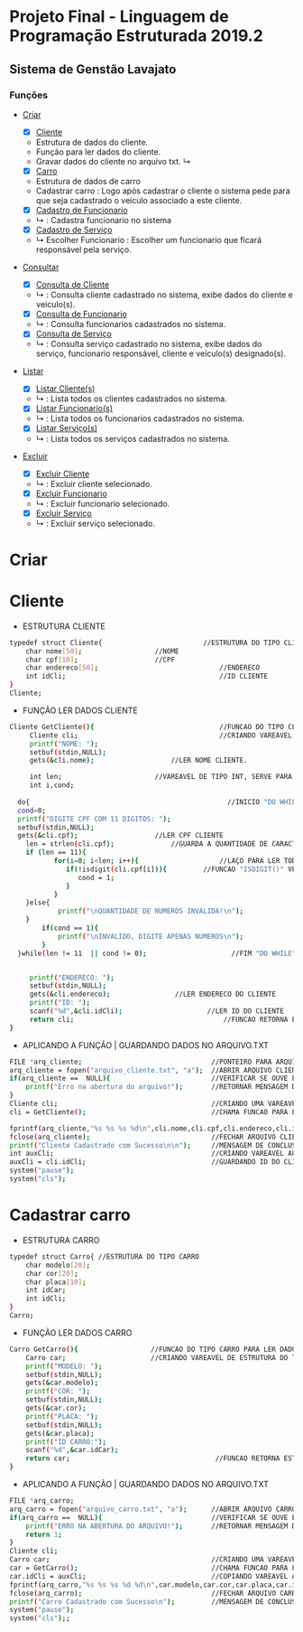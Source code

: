 # Projeto Final - Linguagem de Programação Estruturada 2019.2
## Sistema de Genstão Lavajato
### Funções 

<!--ts-->
   * [Criar](#Criar)
      - [x] [Cliente](#Cliente)
      - Estrutura de dados do cliente.
      - Função para ler dados do cliente.
      - Gravar dados do cliente no arquivo txt.
      ↳
      
      - [x] [Carro](#Carro)
      - Estrutura de dados de carro
      - Cadastrar carro
      : Logo após cadastrar o cliente o sistema pede para que seja cadastrado o veículo associado a este cliente.
  
      - [x] [Cadastro de Funcionario](#funcionario)
      - ↳ 
      : Cadastra funcionario no sistema
      
      - [x] [Cadastro de Serviço](#serviço)
      - ↳ Escolher Funcionario
      : Escolher um funcionario que ficará responsável pela serviço.
      
   * [Consultar](#Consultar)
      - [x] [Consulta de Cliente](#consultar-cliente)
      - ↳ 
      : Consulta cliente cadastrado no sistema, exibe dados do cliente e veiculo(s).
      
      - [x] [Consulta de Funcionario](#consultar-funcionario)
      - ↳ 
      : Consulta funcionarios cadastrados no sistema.
      
      - [x] [Consulta de Serviço](#consultar-serviço)
      - ↳ 
      : Consulta serviço cadastrado no sistema, exibe dados do serviço, funcionario responsável, cliente e veículo(s) designado(s). 
       
   * [Listar](#Listar)
      - [x] [Listar Cliente(s)](#listar-cliente)
      - ↳ 
      : Lista todos os clientes cadastrados no sistema.
      
      - [x] [Listar Funcionario(s)](#listar-funcionario)
      - ↳ 
      : Lista todos os funcionarios cadastrados no sistema.
      
      - [x] [Listar Serviço(s)](#listar-serviço)
      - ↳ 
      : Lista todos os serviços cadastrados no sistema.
      
   * [Excluir](#Excluir)
      - [x] [Excluir Cliente](#excluir-cliente)
      - ↳ 
      : Excluir cliente selecionado.
      
      - [x] [Excluir Funcionario](#excluir-funcionario)
      - ↳ 
      : Excluir funcionario selecionado.
      
      - [x] [Excluir Serviço](#excluir-serviço)
      - ↳ 
      : Excluir serviço selecionado.
<!--te-->
##


# Criar
Cliente
===========
- ESTRUTURA CLIENTE
```bash
typedef struct Cliente{                 	    //ESTRUTURA DO TIPO CLIENTE
    char nome[50];				    //NOME
    char cpf[10];				    //CPF
    char endereco[50];                              //ENDERECO
    int idCli;                                      //ID CLIENTE
}
Cliente;

```

- FUNÇÃO LER DADOS CLIENTE
```bash
Cliente GetCliente(){                               //FUNCAO DO TIPO CLIENTE PARA LER DADOS DO CLIENTES
     Cliente cli;                                   //CRIANDO VAREAVEL DE ESTRUTURA DO TIPO CLIENTE.
     printf("NOME: ");
     setbuf(stdin,NULL);
     gets(&cli.nome);				    //LER NOME CLIENTE.

     int len;					    //VAREAVEL DE TIPO INT, SERVE PARA GUARDA A QUANTIDADE DE CARACTERES DIGITADO EM LER CPF
     int i,cond;
     
  do{                                                 //INICIO "DO WHILE"
  cond=0;
  printf("DIGITE CPF COM 11 DIGITOS: ");            
  setbuf(stdin,NULL);
  gets(&cli.cpf);				    //LER CPF CLIENTE
	len = strlen(cli.cpf);			    //GUARDA A QUANTIDADE DE CARACTERES INFORMADOS EM "CLI.CPF"
	if (len == 11){				    
     	   for(i=0; i<len; i++){                    //LAÇO PARA LER TODOS OS 11 CARACTERES DE "CLI.CPF"
              if(!isdigit(cli.cpf[i])){		    //FUNCAO "ISDIGIT()" VERIFICA SE O VALOR PASSADO E UM INT OU STRING
                 cond = 1;
              }
           }
	}else{
            printf("\nQUANTIDADE DE NUMEROS INVALIDA!\n");
	}
        if(cond == 1){
            printf("\nINVALIDO, DIGITE APENAS NUMEROS\n");
        }
  }while(len != 11  || cond != 0);                     //FIM "DO WHILE"


     printf("ENDERECO: ");				    
     setbuf(stdin,NULL);    				    
     gets(&cli.endereco); 			     //LER ENDERECO DO CLIENTE
     printf("ID: ");				    
     scanf("%d",&cli.idCli);		             //LER ID DO CLIENTE
     return cli;                                     //FUNCAO RETORNA ESTRUTURA DO TIPO CLIENTE.
}
```



- APLICANDO A FUNÇÃO | GUARDANDO DADOS NO ARQUIVO.TXT
```bash
FILE *arq_cliente;                                //PONTEIRO PARA ARQUIVO
arq_cliente = fopen("arquivo_cliente.txt", "a");  //ABRIR ARQUIVO CLIENTE | "A" ABRE O ARQUIVO PARA GRAVAÇÃO.
if(arq_cliente ==  NULL){                         //VERIFICAR SE OUVE ERRO AO ABRIR O ARQUIVO CLIENTE
    printf("Erro na abertura do arquivo!");       //RETORNAR MENSAGEM DE ERRO CASO OUVER ERRO QUANDO ABRIR O ARQUIVO
}
Cliente cli;                                      //CRIANDO UMA VAREAVEL "CLI" DO TIPO DA STRUCT, CLIENTE.
cli = GetCliente();                               //CHAMA FUNCAO PARA LER DADOS DO CLIENTE // RETORNAR DADOS PARA "CLI".

fprintf(arq_cliente,"%s %s %s %d\n",cli.nome,cli.cpf,cli.endereco,cli.idCli); //GRAVAR DADOS DA VAREAVEL "CLI" CLIENTE NO ARQUIVO CLIENTE
fclose(arq_cliente);                              //FECHAR ARQUIVO CLIENTE
printf("Cliente Cadastrado com Sucesso\n\n");     //MENSAGEM DE CONCLUSSAO
int auxCli;                                       //CRIANDO VAREAVEL AUXILIAR PARA GUARDAR ID DO CLIENTE.
auxCli = cli.idCli;                               //GUARDANDO ID DO CLIENTE NA VAREAVEL AUXILIAR.
system("pause");
system("cls");
```


Cadastrar carro
===========
- ESTRUTURA CARRO
```bash
typedef struct Carro{ //ESTRUTURA DO TIPO CARRO
    char modelo[20];
    char cor[20];
    char placa[10];
    int idCar;
    int idCli;
}
Carro;
```

- FUNÇÃO LER DADOS CARRO
```bash
Carro GetCarro(){ 				   //FUNCAO DO TIPO CARRO PARA LER DADOS DE CARROS.
    Carro car;					   //CRIANDO VAREAVEL DE ESTRUTURA DO TIPO CARRO.
    printf("MODELO: ");
    setbuf(stdin,NULL);
    gets(&car.modelo);
    printf("COR: ");
    setbuf(stdin,NULL);
    gets(&car.cor);
    printf("PLACA: ");
    setbuf(stdin,NULL);
    gets(&car.placa);
    printf("ID CARRO:");
    scanf("%d",&car.idCar);
    return car;                                    //FUNCAO RETORNA ESTRUTURA DO TIPO CARRO.
}
```

- APLICANDO A FUNÇÃO | GUARDANDO DADOS NO ARQUIVO.TXT
```bash
FILE *arq_carro;
arq_carro = fopen("arquivo_carro.txt", "a");      //ABRIR ARQUIVO CARRO. "A" ABRE O ARQUIVO PARA GRAVAÇÃO.
if(arq_carro ==  NULL){                           //VERIFICAR SE OUVE ERRO AO ABRIR O ARQUIVO CARRO
    printf("ERRO NA ABERTURA DO ARQUIVO!");       //RETORNAR MENSAGEM DE ERRO CASO OUVER ERRO QUANDO ABRIR O ARQUIVO
    return 1;
}
Cliente cli;                                      
Carro car;                                        //CRIANDO UMA VAREAVEL "CAR" DO TIPO STRUCT, CARRO.
car = GetCarro();                                 //CHAMA FUNCAO PARA LER DADOS DO CARRO // RETORNAR DADOS PARA "CAR"
car.idCli = auxCli;                               //COPIANDO VAREAVEL AUXILIAR COM O ID DO CLIENTE PARA ID DO CARRO
fprintf(arq_carro,"%s %s %s %d %d\n",car.modelo,car.cor,car.placa,car.idCar,car.idCli); //GRAVAR DADOS DO "CAR" CARRO NO ARQUIVO CARRO
fclose(arq_carro);                                //FECHAR ARQUIVO CARRO
printf("Carro Cadastrado com Sucesso\n");         //MENSAGEM DE CONCLUSSAO
system("pause");
system("cls");;
```
